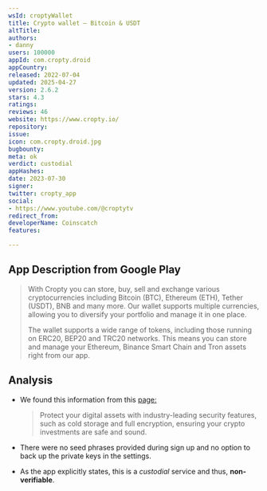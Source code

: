 ```yaml
---
wsId: croptyWallet
title: Crypto wallet — Bitcoin & USDT
altTitle: 
authors:
- danny
users: 100000
appId: com.cropty.droid
appCountry: 
released: 2022-07-04
updated: 2025-04-27
version: 2.6.2
stars: 4.3
ratings: 
reviews: 46
website: https://www.cropty.io/
repository: 
issue: 
icon: com.cropty.droid.jpg
bugbounty: 
meta: ok
verdict: custodial
appHashes: 
date: 2023-07-30
signer: 
twitter: cropty_app
social:
- https://www.youtube.com/@croptytv
redirect_from: 
developerName: Coinscatch
features: 

---
```


## App Description from Google Play

> With Cropty you can store, buy, sell and exchange various cryptocurrencies including Bitcoin (BTC), Ethereum (ETH), Tether (USDT), BNB and many more. Our wallet supports multiple currencies, allowing you to diversify your portfolio and manage it in one place.
>
> The wallet supports a wide range of tokens, including those running on ERC20, BEP20 and TRC20 networks. This means you can store and manage your Ethereum, Binance Smart Chain and Tron assets right from our app.

## Analysis 

- We found this information from this [page:](https://www.cropty.io/)

     > Protect your digital assets with  industry-leading security features, such as cold storage and full encryption, ensuring your crypto investments are safe and sound.

- There were no seed phrases provided during sign up and no option to back up the private keys in the settings. 
- As the app explicitly states, this is a *custodial* service and thus, **non-verifiable**.
